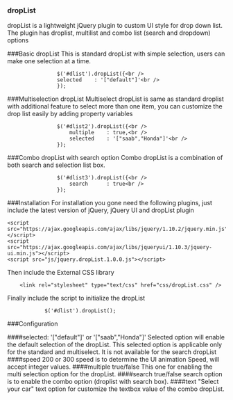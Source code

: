 ### dropList
dropList is a lightweight jQuery plugin to custom UI style for drop down list. The plugin has droplist, multilist and combo list (search and dropdown) options


###Basic dropList
This is standard dropList with simple selection, users can make one selection at a time.
```
		        $('#dlist').dropList({<br />
				selected	: '["default"]'<br />
				});	
```

###Multiselection dropList
Multiselect dropList is same as standard droplist with additional feature to select more than one item, you can customize the drop list easily by adding property variables
```
		        $('#dlist2').dropList({<br />
					multiple	: true,<br />
					selected	: '["saab","Honda"]'<br />
				});	
```

###Combo dropList with search option
Combo dropList is a combination of both search and selection list box. 
```
		        $('#dlist3').dropList({<br />
					search		: true<br />
				});
```

###Installation
For installation you gone need the following plugins, just include the latest version of jQuery, jQuery UI and dropList plugin
```
<script src="https://ajax.googleapis.com/ajax/libs/jquery/1.10.2/jquery.min.js"></script>
<script src="https://ajax.googleapis.com/ajax/libs/jqueryui/1.10.3/jquery-ui.min.js"></script>
<script src="js/jquery.dropList.1.0.0.js"></script>

```
Then include the External CSS library
```
	<link rel="stylesheet" type="text/css" href="css/dropList.css" />
```
Finally include the script to initialize the dropList
```
			$('#dlist').dropList();
```

###Configuration



####selected:
'["default"]' or '["saab","Honda"]'
Selected option will enable the default selection of the dropList. This selected option is applicable only for the standard and multiselect. It is not available for the search dropList 
####speed
200 or 300
speed is to determine the UI animation Speed, will accept integer values.
####multiple
true/false
This one for enabling the multi selection option for the dropList.
####search
true/false
search option is to enable the combo option (droplist with search box).
####text
"Select your car" 
text option for customize the textbox value of the combo dropList.

